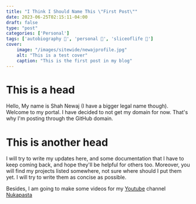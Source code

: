 ```yaml
---
title: "I Think I Should Name This \"First Post\""
date: 2023-06-25T02:15:11-04:00
draft: false
type: "post"
categories: ['Personal']
tags: ['autobiography 📓', 'personal 📝', 'sliceoflife 🧬']
cover:
    image: "/images/sitewide/newajprofile.jpg"
    alt: "This is a test cover"
    caption: "This is the first post in my blog"
---
```


# This is a head
Hello,
My name is Shah Newaj (I have a bigger legal name though). Welcome to my portal. I have decided to not get my domain for now. That's why I'm posting through the GitHub domain.

# This is another head
I will try to write my updates here, and some documentation that I have to keep coming back, and hope they'll be helpful for others too. Moreover, you will find my projects listed somewhere, not sure where should I put them yet.
I will try to write them as concise as possible.

Besides, I am going to make some videos for my [Youtube](https://www.youtube.com/@nukapasta) channel [Nukapasta](https://www.youtube.com/@nukapasta)